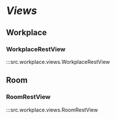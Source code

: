 # ***Views***

## Workplace

### WorkplaceRestView
:::src.workplace.views.WorkplaceRestView

## Room

### RoomRestView
:::src.workplace.views.RoomRestView
